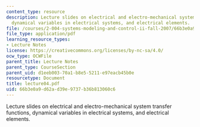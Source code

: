 ```yaml
---
content_type: resource
description: Lecture slides on electrical and electro-mechanical system transfer functions,
  dynamical variables in electrical systems, and electrical elements.
file: /courses/2-004-systems-modeling-and-control-ii-fall-2007/66b3e0a9d62ad39e9737b36b813060c6_lecture04.pdf
file_type: application/pdf
learning_resource_types:
- Lecture Notes
license: https://creativecommons.org/licenses/by-nc-sa/4.0/
ocw_type: OCWFile
parent_title: Lecture Notes
parent_type: CourseSection
parent_uid: d1eeb003-70a1-b8e5-5211-e97eacb45b0e
resourcetype: Document
title: lecture04.pdf
uid: 66b3e0a9-d62a-d39e-9737-b36b813060c6
---
```

Lecture slides on electrical and electro-mechanical system transfer functions, dynamical variables in electrical systems, and electrical elements.